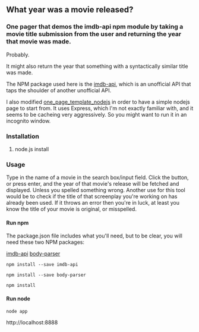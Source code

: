 ## What year was a movie released?

### One pager that demos the imdb-api npm module by taking a movie title submission from the user and returning the year that movie was made.

Probably.

It might also return the year that something with a syntactically similar title was made.

The NPM package used here is the [imdb-api](https://www.npmjs.com/package/imdb-api), which is an unofficial API that taps the shoulder of another unofficial API.  

I also modified [one_page_template_nodejs](https://github.com/goldenthumb/one_page_template_nodejs) in order to have a simple nodejs page to start from.  It uses Express, which I'm not exactly familiar with, and it seems to be cacheing very aggressively.  So you might want to run it in an incognito window.

### Installation

1. node.js install

### Usage

Type in the name of a movie in the search box/input field.  Click the button, or press enter, and the year of that movie's release will be fetched and displayed.  Unless you spelled something wrong.  Another use for this tool would be to check if the title of that screenplay you're working on has already been used.  If it throws an error then you're in luck, at least you know the title of your movie is original, or misspelled.

#### Run npm

The package.json file includes what you'll need, but to be clear, you will need these two NPM packages:

[imdb-api](https://www.npmjs.com/package/imdb-api)
[body-parser](https://www.npmjs.com/package/body-parser)

    npm install --save imdb-api

    npm install --save body-parser

    npm install

#### Run node

    node app

http://localhost:8888
